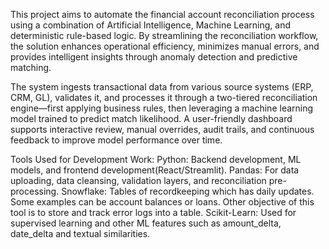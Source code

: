 This project aims to automate the financial account reconciliation process using a combination of Artificial Intelligence, Machine Learning, and deterministic rule-based logic. By streamlining the reconciliation workflow, the solution enhances operational efficiency, minimizes manual errors, and provides intelligent insights through anomaly detection and predictive matching.

The system ingests transactional data from various source systems (ERP, CRM, GL), validates it, and processes it through a two-tiered reconciliation engine—first applying business rules, then leveraging a machine learning model trained to predict match likelihood. A user-friendly dashboard supports interactive review, manual overrides, audit trails, and continuous feedback to improve model performance over time.

Tools Used for Development Work: 
    Python: Backend development, ML models, and frontend development(React/Streamlit). 
    Pandas: For data uploading, data cleansing, validation layers, and reconciliation pre-processing. 
    Snowflake: Tables of recordkeeping which has daily updates. Some examples can be account balances or loans. Other objective of this tool is to
    store and track error logs into a table. 
    Scikit-Learn: Used for supervised learning and other ML features such as amount_delta, date_delta and textual similarities. 



 

